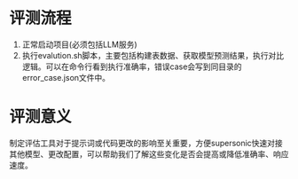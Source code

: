 # 评测流程

1. 正常启动项目(必须包括LLM服务)
2. 执行evalution.sh脚本，主要包括构建表数据、获取模型预测结果，执行对比逻辑。可以在命令行看到执行准确率，错误case会写到同目录的error_case.json文件中。

# 评测意义

制定评估工具对于提示词或代码更改的影响至关重要，方便supersonic快速对接其他模型、更改配置，可以帮助我们了解这些变化是否会提高或降低准确率、响应速度。

